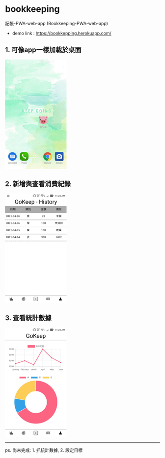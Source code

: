 # bookkeeping
記帳-PWA-web-app (Bookkeeping-PWA-web-app)

* demo link : https://bookkepping.herokuapp.com/

## 1. 可像app一樣加載於桌面
<img src="https://github.com/Yu-Zhuang/bookkeeping/blob/main/demoscreen/64978.jpg" width="200px">

## 2. 新增與查看消費紀錄
<img src="https://github.com/Yu-Zhuang/bookkeeping/blob/main/demoscreen/64976.jpg" width="200px">

## 3. 查看統計數據
<img src="https://github.com/Yu-Zhuang/bookkeeping/blob/main/demoscreen/64974.jpg" width="200px">

--- 
ps. 尚未完成: 1. 抓統計數據, 2. 設定目標


